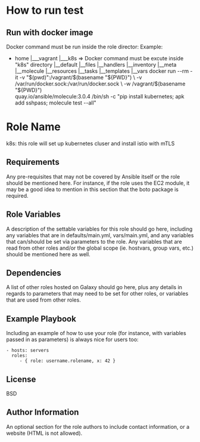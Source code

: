 # How to run test
## Run with docker image
Docker command must be run inside the role director:
Example:
- home
  |___vagrant
      |___k8s => Docker command must be excute inside "k8s" directory
          |__default
          |__files
          |__handlers
          |__inventory
          |__meta
          |__molecule
          |__resources
          |__tasks
          |__templates
          |__vars
docker run --rm -it  -v "$(pwd)":/vagrant/$(basename "${PWD}") \
    -v /var/run/docker.sock:/var/run/docker.sock     \
    -w /vagrant/$(basename "${PWD}")     \
    quay.io/ansible/molecule:3.0.4   /bin/sh -c "pip install kubernetes; apk add sshpass; molecule test --all"

Role Name
=========

k8s: this role will set up kubernetes cluser and install istio with mTLS 

Requirements
------------

Any pre-requisites that may not be covered by Ansible itself or the role should be mentioned here. For instance, if the role uses the EC2 module, it may be a good idea to mention in this section that the boto package is required.

Role Variables
--------------

A description of the settable variables for this role should go here, including any variables that are in defaults/main.yml, vars/main.yml, and any variables that can/should be set via parameters to the role. Any variables that are read from other roles and/or the global scope (ie. hostvars, group vars, etc.) should be mentioned here as well.

Dependencies
------------

A list of other roles hosted on Galaxy should go here, plus any details in regards to parameters that may need to be set for other roles, or variables that are used from other roles.

Example Playbook
----------------

Including an example of how to use your role (for instance, with variables passed in as parameters) is always nice for users too:

    - hosts: servers
      roles:
         - { role: username.rolename, x: 42 }

License
-------

BSD

Author Information
------------------

An optional section for the role authors to include contact information, or a website (HTML is not allowed).
